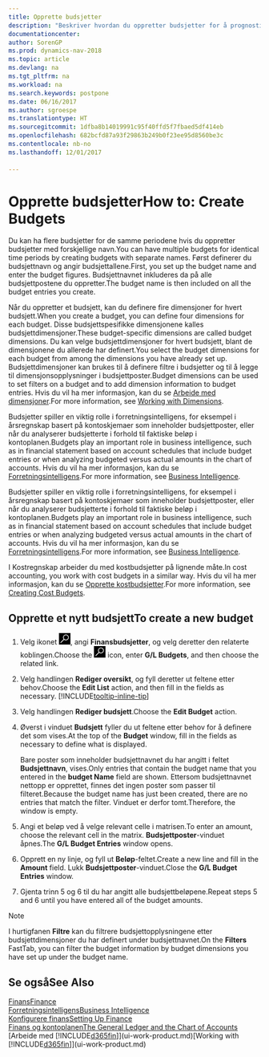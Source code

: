 ```yaml
---
title: Opprette budsjetter
description: "Beskriver hvordan du oppretter budsjetter for å prognostisere ulike økonomiske aktiviteter og tilordne dimensjoner for forretningsanalyseformål."
documentationcenter: 
author: SorenGP
ms.prod: dynamics-nav-2018
ms.topic: article
ms.devlang: na
ms.tgt_pltfrm: na
ms.workload: na
ms.search.keywords: postpone
ms.date: 06/16/2017
ms.author: sgroespe
ms.translationtype: HT
ms.sourcegitcommit: 1dfba8b14019991c95f40ffd5f7fbaed5df414eb
ms.openlocfilehash: 682bcfd87a93f29863b249b0f23ee95d8560be3c
ms.contentlocale: nb-no
ms.lasthandoff: 12/01/2017

---
```

# <a name="how-to-create--budgets"></a><span data-ttu-id="3be92-103">Opprette budsjetter</span><span class="sxs-lookup"><span data-stu-id="3be92-103">How to: Create  Budgets</span></span>
<span data-ttu-id="3be92-104">Du kan ha flere budsjetter for de samme periodene hvis du oppretter budsjetter med forskjellige navn.</span><span class="sxs-lookup"><span data-stu-id="3be92-104">You can have multiple budgets for identical time periods by creating budgets with separate names.</span></span> <span data-ttu-id="3be92-105">Først definerer du budsjettnavn og angir budsjettallene.</span><span class="sxs-lookup"><span data-stu-id="3be92-105">First, you set up the budget name and enter the budget figures.</span></span> <span data-ttu-id="3be92-106">Budsjettnavnet inkluderes da på alle budsjettpostene du oppretter.</span><span class="sxs-lookup"><span data-stu-id="3be92-106">The budget name is then included on all the budget entries you create.</span></span>  

 <span data-ttu-id="3be92-107">Når du oppretter et budsjett, kan du definere fire dimensjoner for hvert budsjett.</span><span class="sxs-lookup"><span data-stu-id="3be92-107">When you create a budget, you can define four dimensions for each budget.</span></span> <span data-ttu-id="3be92-108">Disse budsjettspesifikke dimensjonene kalles budsjettdimensjoner.</span><span class="sxs-lookup"><span data-stu-id="3be92-108">These budget-specific dimensions are called budget dimensions.</span></span> <span data-ttu-id="3be92-109">Du kan velge budsjettdimensjoner for hvert budsjett, blant de dimensjonene du allerede har definert.</span><span class="sxs-lookup"><span data-stu-id="3be92-109">You select the budget dimensions for each budget from among the dimensions you have already set up.</span></span> <span data-ttu-id="3be92-110">Budsjettdimensjoner kan brukes til å definere filtre i budsjetter og til å legge til dimensjonsopplysninger i budsjettposter.</span><span class="sxs-lookup"><span data-stu-id="3be92-110">Budget dimensions can be used to set filters on a budget and to add dimension information to budget entries.</span></span> <span data-ttu-id="3be92-111">Hvis du vil ha mer informasjon, kan du se [Arbeide med dimensjoner](finance-dimensions.md).</span><span class="sxs-lookup"><span data-stu-id="3be92-111">For more information, see [Working with Dimensions](finance-dimensions.md).</span></span>

 <span data-ttu-id="3be92-112">Budsjetter spiller en viktig rolle i forretningsintelligens, for eksempel i årsregnskap basert på kontoskjemaer som inneholder budsjettposter, eller når du analyserer budsjetterte i forhold til faktiske beløp i kontoplanen.</span><span class="sxs-lookup"><span data-stu-id="3be92-112">Budgets play an important role in business intelligence, such as in financial statement based on account schedules that include budget entries or when analyzing budgeted versus actual amounts in the chart of accounts.</span></span> <span data-ttu-id="3be92-113">Hvis du vil ha mer informasjon, kan du se [Forretningsintelligens](bi.md).</span><span class="sxs-lookup"><span data-stu-id="3be92-113">For more information, see [Business Intelligence](bi.md).</span></span>

 <span data-ttu-id="3be92-114">Budsjetter spiller en viktig rolle i forretningsintelligens, for eksempel i årsregnskap basert på kontoskjemaer som inneholder budsjettposter, eller når du analyserer budsjetterte i forhold til faktiske beløp i kontoplanen.</span><span class="sxs-lookup"><span data-stu-id="3be92-114">Budgets play an important role in business intelligence, such as in financial statement based on account schedules that include budget entries or when analyzing budgeted versus actual amounts in the chart of accounts.</span></span> <span data-ttu-id="3be92-115">Hvis du vil ha mer informasjon, kan du se [Forretningsintelligens](bi.md).</span><span class="sxs-lookup"><span data-stu-id="3be92-115">For more information, see [Business Intelligence](bi.md).</span></span>

<span data-ttu-id="3be92-116">I Kostregnskap arbeider du med kostbudsjetter på lignende måte.</span><span class="sxs-lookup"><span data-stu-id="3be92-116">In cost accounting, you work with cost budgets in a similar way.</span></span> <span data-ttu-id="3be92-117">Hvis du vil ha mer informasjon, kan du se [Opprette kostbudsjetter](finance-create-cost-budgets.md).</span><span class="sxs-lookup"><span data-stu-id="3be92-117">For more information, see [Creating Cost Budgets](finance-create-cost-budgets.md).</span></span>    

## <a name="to-create-a-new-budget"></a><span data-ttu-id="3be92-118">Opprette et nytt budsjett</span><span class="sxs-lookup"><span data-stu-id="3be92-118">To create a new budget</span></span>  

1. <span data-ttu-id="3be92-119">Velg ikonet ![Søk etter side eller rapport](media/ui-search/search_small.png "Søk etter side eller rapport"), angi **Finansbudsjetter**, og velg deretter den relaterte koblingen.</span><span class="sxs-lookup"><span data-stu-id="3be92-119">Choose the ![Search for Page or Report](media/ui-search/search_small.png "Search for Page or Report icon") icon, enter **G/L Budgets**, and then choose the related link.</span></span>  
2. <span data-ttu-id="3be92-120">Velg handlingen **Rediger oversikt**, og fyll deretter ut feltene etter behov.</span><span class="sxs-lookup"><span data-stu-id="3be92-120">Choose the **Edit List** action, and then fill in the fields as necessary.</span></span> [!INCLUDE[tooltip-inline-tip](includes/tooltip-inline-tip_md.md)]  
3. <span data-ttu-id="3be92-121">Velg handlingen **Rediger budsjett**.</span><span class="sxs-lookup"><span data-stu-id="3be92-121">Choose the **Edit Budget** action.</span></span>
4. <span data-ttu-id="3be92-122">Øverst i vinduet **Budsjett** fyller du ut feltene etter behov for å definere det som vises.</span><span class="sxs-lookup"><span data-stu-id="3be92-122">At the top of the **Budget** window, fill in the fields as necessary to define what is displayed.</span></span>  

    <span data-ttu-id="3be92-123">Bare poster som inneholder budsjettnavnet du har angitt i feltet **Budsjettnavn**, vises.</span><span class="sxs-lookup"><span data-stu-id="3be92-123">Only entries that contain the budget name that you entered in the **budget Name** field are shown.</span></span> <span data-ttu-id="3be92-124">Ettersom budsjettnavnet nettopp er opprettet, finnes det ingen poster som passer til filteret.</span><span class="sxs-lookup"><span data-stu-id="3be92-124">Because the budget name has just been created, there are no entries that match the filter.</span></span> <span data-ttu-id="3be92-125">Vinduet er derfor tomt.</span><span class="sxs-lookup"><span data-stu-id="3be92-125">Therefore, the window is empty.</span></span>  
5. <span data-ttu-id="3be92-126">Angi et beløp ved å velge relevant celle i matrisen.</span><span class="sxs-lookup"><span data-stu-id="3be92-126">To enter an amount, choose the relevant cell in the matrix.</span></span> <span data-ttu-id="3be92-127">**Budsjettposter**-vinduet åpnes.</span><span class="sxs-lookup"><span data-stu-id="3be92-127">The **G/L Budget Entries** window opens.</span></span>  
6. <span data-ttu-id="3be92-128">Opprett en ny linje, og fyll ut **Beløp**-feltet.</span><span class="sxs-lookup"><span data-stu-id="3be92-128">Create a new line and fill in the **Amount** field.</span></span> <span data-ttu-id="3be92-129">Lukk **Budsjettposter**-vinduet.</span><span class="sxs-lookup"><span data-stu-id="3be92-129">Close the **G/L Budget Entries** window.</span></span>  
7. <span data-ttu-id="3be92-130">Gjenta trinn 5 og 6 til du har angitt alle budsjettbeløpene.</span><span class="sxs-lookup"><span data-stu-id="3be92-130">Repeat steps 5 and 6 until you have entered all of the budget amounts.</span></span>  

> [!NOTE]  
>  <span data-ttu-id="3be92-131">I hurtigfanen **Filtre** kan du filtrere budsjettopplysningene etter budsjettdimensjoner du har definert under budsjettnavnet.</span><span class="sxs-lookup"><span data-stu-id="3be92-131">On the **Filters** FastTab, you can filter the budget information by budget dimensions you have set up under the budget name.</span></span>   

## <a name="see-also"></a><span data-ttu-id="3be92-132">Se også</span><span class="sxs-lookup"><span data-stu-id="3be92-132">See Also</span></span>
[<span data-ttu-id="3be92-133">Finans</span><span class="sxs-lookup"><span data-stu-id="3be92-133">Finance</span></span>](finance.md)  
[<span data-ttu-id="3be92-134">Forretningsintelligens</span><span class="sxs-lookup"><span data-stu-id="3be92-134">Business Intelligence</span></span>](bi.md)  
[<span data-ttu-id="3be92-135">Konfigurere finans</span><span class="sxs-lookup"><span data-stu-id="3be92-135">Setting Up Finance</span></span>](finance-setup-finance.md)  
[<span data-ttu-id="3be92-136">Finans og kontoplanen</span><span class="sxs-lookup"><span data-stu-id="3be92-136">The General Ledger and the Chart of Accounts</span></span>](finance-general-ledger.md)  
<span data-ttu-id="3be92-137">[Arbeide med [!INCLUDE[d365fin](includes/d365fin_md.md)]](ui-work-product.md)</span><span class="sxs-lookup"><span data-stu-id="3be92-137">[Working with [!INCLUDE[d365fin](includes/d365fin_md.md)]](ui-work-product.md)</span></span>  

